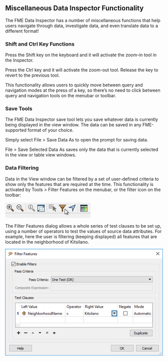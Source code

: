 ## Miscellaneous Data Inspector Functionality ##

The FME Data Inspector has a number of miscellaneous functions that help users navigate through data, investigate data, and even translate data to a different format!


### Shift and Ctrl Key Functions ###
Press the Shift key on the keyboard and it will activate the zoom-in tool in the Inspector.

Press the Ctrl key and it will activate the zoom-out tool. Release the key to revert to the previous tool.

This functionality allows users to quickly move between query and navigation modes at the press of a key, so there’s no need to click between query and navigation tools on the menubar or toolbar.


### Save Tools ###
The FME Data Inspector save tool lets you save whatever data is currently being displayed in the view window. The data can be saved in any FME-supported format of your choice.

Simply select File > Save Data As to open the prompt for saving data.

File > Save Selected Data As saves only the data that is currently selected in the view or table view windows.


### Data Filtering ###
Data in the View window can be filtered by a set of user-defined criteria to show only the features that are required at the time. This functionality is activated by Tools > Filter Features on the menubar, or the filter icon on the toolbar:

![](./Images/Img1.46.DIFilterToolbar.png)

The Filter Features dialog allows a whole series of test clauses to be set up, using a number of operators to test the values of source data attributes. For example, here the user is filtering (keeping displayed) all features that are located in the neighborhood of Kitsilano.

![](./Images/Img1.47.DIFilterFeatures.png)